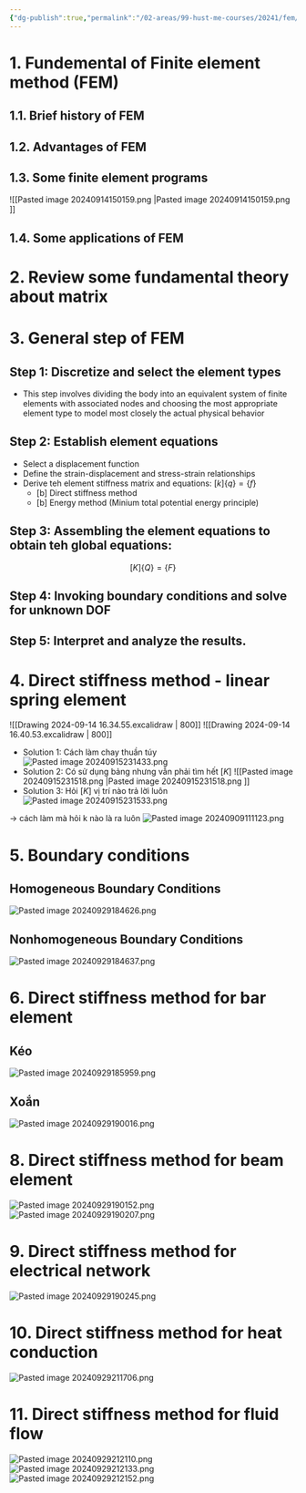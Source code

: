 ```yaml
---
{"dg-publish":true,"permalink":"/02-areas/99-hust-me-courses/20241/fem/chapter01-introduction/","created":"2024-09-09T09:36:33.862+07:00","updated":"2024-12-01T17:39:58.890+07:00"}
---
```



# 1. Fundemental of Finite element method (FEM)
## 1.1. Brief history of FEM
## 1.2. Advantages of FEM
## 1.3. Some finite element programs
![[Pasted image 20240914150159.png  \|Pasted image 20240914150159.png  ]]
## 1.4. Some applications of FEM


# 2. Review some fundamental theory about matrix
# 3. General step of FEM
## Step 1: Discretize and select the element types
- This step involves dividing the body into an equivalent system of finite elements with associated nodes and choosing the most appropriate element type to model most closely the actual physical behavior
## Step 2: Establish element equations
- Select a displacement function
- Define the strain-displacement and stress-strain relationships
- Derive teh element stiffness matrix and equations: $[k]\{q\}=\{f\}$
	- [b] Direct stiffness method
	- [b] Energy method (Minium total potential energy principle)
## Step 3: Assembling the element equations to obtain teh global equations: 
$$[K]\{Q\}=\{F\}$$
## Step 4: Invoking boundary conditions and solve for unknown DOF
## Step 5: Interpret and analyze the results.

# 4. Direct stiffness method - linear spring element 
![[Drawing 2024-09-14 16.34.55.excalidraw \| 800]]
![[Drawing 2024-09-14 16.40.53.excalidraw \| 800]]
- Solution 1: Cách làm chay thuần túy 
![Pasted image 20240915231433.png](/img/user/99_Meta/attachments/Pasted%20image%2020240915231433.png)
- Solution 2: Có sử dụng bảng nhưng vẫn phải tìm hết $[K]$
![[Pasted image 20240915231518.png \|Pasted image 20240915231518.png ]]
- Solution 3: Hỏi $[K]$ vị trí nào trả lời luôn
![Pasted image 20240915231533.png](/img/user/99_Meta/attachments/Pasted%20image%2020240915231533.png)

$\to$ cách làm mà hỏi k nào là ra luôn 
![Pasted image 20240909111123.png](/img/user/99_Meta/attachments/Pasted%20image%2020240909111123.png)

# 5. Boundary conditions
## Homogeneous Boundary Conditions

![Pasted image 20240929184626.png](/img/user/99_Meta/attachments/Pasted%20image%2020240929184626.png)
## Nonhomogeneous Boundary Conditions

![Pasted image 20240929184637.png](/img/user/99_Meta/attachments/Pasted%20image%2020240929184637.png)

# 6. Direct stiffness method for bar element
## Kéo
![Pasted image 20240929185959.png](/img/user/99_Meta/attachments/Pasted%20image%2020240929185959.png)
## Xoắn
![Pasted image 20240929190016.png](/img/user/99_Meta/attachments/Pasted%20image%2020240929190016.png)

# 8. Direct stiffness method for beam element

![Pasted image 20240929190152.png](/img/user/99_Meta/attachments/Pasted%20image%2020240929190152.png)
![Pasted image 20240929190207.png](/img/user/99_Meta/attachments/Pasted%20image%2020240929190207.png)

# 9. Direct stiffness method for electrical network
![Pasted image 20240929190245.png](/img/user/99_Meta/attachments/Pasted%20image%2020240929190245.png)

# 10. Direct stiffness method for heat conduction
![Pasted image 20240929211706.png](/img/user/99_Meta/attachments/Pasted%20image%2020240929211706.png)

# 11. Direct stiffness method for fluid flow
![Pasted image 20240929212110.png](/img/user/99_Meta/attachments/Pasted%20image%2020240929212110.png)
![Pasted image 20240929212133.png](/img/user/99_Meta/attachments/Pasted%20image%2020240929212133.png)
![Pasted image 20240929212152.png](/img/user/99_Meta/attachments/Pasted%20image%2020240929212152.png)
